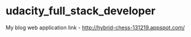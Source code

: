 # udacity_full_stack_developer
My blog web application link - 
http://hybrid-chess-131219.appspot.com/
